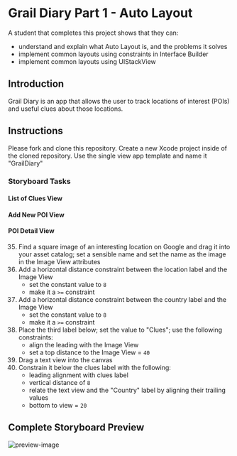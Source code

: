 # Grail Diary Part 1 - Auto Layout

A student that completes this project shows that they can:

- understand and explain what Auto Layout is, and the problems it solves
- implement common layouts using constraints in Interface Builder
- implement common layouts using UIStackView

## Introduction

Grail Diary is an app that allows the user to track locations of interest (POIs) and useful clues about those locations.

## Instructions

Please fork and clone this repository. Create a new Xcode project inside of the cloned repository. Use the single view app template and name it "GrailDiary"

### Storyboard Tasks

#### List of Clues View

#### Add New POI View


#### POI Detail View

35. Find a square image of an interesting location on Google and drag it into your asset catalog; set a sensible name and set the name as the image in the Image View attributes
36. Add a horizontal distance constraint between the location label and the Image View
    * set the constant value to `8`
    * make it a `>=` constraint
37. Add a horizontal distance constraint between the country label and the Image View
    * set the constant value to `8`
    * make it a `>=` constraint
38. Place the third label below; set the value to "Clues"; use the following constraints:
    * align the leading with the Image View
    * set a top distance to the Image View = `40`
39. Drag a text view into the canvas
40. Constrain it below the clues label with the following:
    * leading alignment with clues label
    * vertical distance of `8`
    * relate the text view and the "Country" label by aligning their trailing values
    * bottom to view = `20`

## Complete Storyboard Preview

![preview-image](https://raw.githubusercontent.com/LambdaSchool/grail-diary-part-1/master/storyboard-complete.png)

